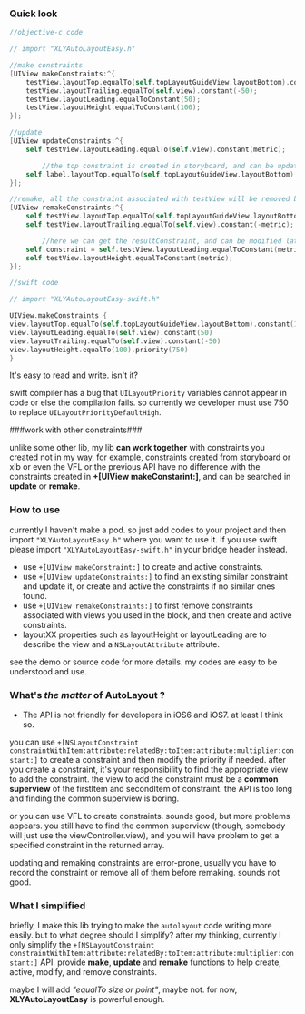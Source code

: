 
### Quick look ###

```objective-c
//objective-c code

// import "XLYAutoLayoutEasy.h"

//make constraints
[UIView makeConstraints:^{
    testView.layoutTop.equalTo(self.topLayoutGuideView.layoutBottom).constant(50);
    testView.layoutTrailing.equalTo(self.view).constant(-50);
    testView.layoutLeading.equalToConstant(50);
    testView.layoutHeight.equalToConstant(100);
}];

//update
[UIView updateConstraints:^{
    self.testView.layoutLeading.equalTo(self.view).constant(metric);

        //the top constraint is created in storyboard, and can be updated in this block.
    self.label.layoutTop.equalTo(self.topLayoutGuideView.layoutBottom).constant(metric);
}];

//remake, all the constraint associated with testView will be removed before the new constraints being active.
[UIView remakeConstraints:^{
    self.testView.layoutTop.equalTo(self.topLayoutGuideView.layoutBottom).constant(metric + 120);
    self.testView.layoutTrailing.equalTo(self.view).constant(-metric);

        //here we can get the resultConstraint, and can be modified later
    self.constraint = self.testView.layoutLeading.equalToConstant(metric).resultConstraint;
    self.testView.layoutHeight.equalToConstant(metric);
}];
```

```swift
//swift code

// import "XLYAutoLayoutEasy-swift.h"

UIView.makeConstraints {
view.layoutTop.equalTo(self.topLayoutGuideView.layoutBottom).constant(100)
view.layoutLeading.equalTo(self.view).constant(50)
view.layoutTrailing.equalTo(self.view).constant(-50)
view.layoutHeight.equalTo(100).priority(750)
}
```
It's easy to read and write. isn't it?

swift compiler has a bug that `UILayoutPriority` variables cannot appear in code or else the compilation fails. so currently we developer must use 750 to replace `UILayoutPriorityDefaultHigh`.

###work with other constraints###

unlike some other lib, my lib **can work together** with constraints you created not in my way, for example, constraints created from storyboard or xib or even the VFL or the previous API have no difference with the constraints created in **+[UIView makeConstarint:]**, and can be searched in **update** or **remake**.

### How to use ###

currently I haven't make a pod. so just add codes to your project and then import `"XLYAutoLayoutEasy.h"` where you want to use it. If you use swift please import `"XLYAutoLayoutEasy-swift.h"` in your bridge header instead. 

* use `+[UIView makeConstraint:]` to create and active constraints. 
* use `+[UIView updateConstraints:]` to find an existing similar constraint and update it, or create and active the constraints if no similar ones found. 
* use `+[UIView remakeConstraints:]` to first remove constraints associated with views you used in the block, and then create and active constraints.
* layoutXX properties such as layoutHeight or layoutLeading are to describe the view and a `NSLayoutAttribute` attribute.

see the demo or source code for more details. my codes are easy to be understood and use.

### What's *the matter* of AutoLayout ? ###

* The API is not friendly for developers in iOS6 and iOS7. at least I think so.

you can use 
`
+[NSLayoutConstraint constraintWithItem:attribute:relatedBy:toItem:attribute:multiplier:constant:]
`
to create a constraint and then modify the priority if needed. after you create a constraint, it's your responsibility to find the appropriate view to add the constraint. the view to add the constraint must be a **common superview** of the firstItem and secondItem of constraint. the API is too long and finding the common superview is boring.

or you can use VFL to create constraints. sounds good, but more problems appears. you still have to find the common superview (though, somebody will just use the viewController.view), and you will have problem to get a specified constraint in the returned array.

updating and remaking constraints are error-prone, usually you have to record the constraint or remove all of them before remaking. sounds not good.

### What I simplified ###

briefly, I make this lib trying to make the `autolayout` code writing more easily. but to what degree should I simplify? after my thinking, currently I only simplify the `+[NSLayoutConstraint constraintWithItem:attribute:relatedBy:toItem:attribute:multiplier:constant:]` API. provide **make**, **update** and **remake** functions to help create, active, modify, and remove constraints.

maybe I will add *"equalTo size or point"*, maybe not. for now, **XLYAutoLayoutEasy** is powerful enough.
